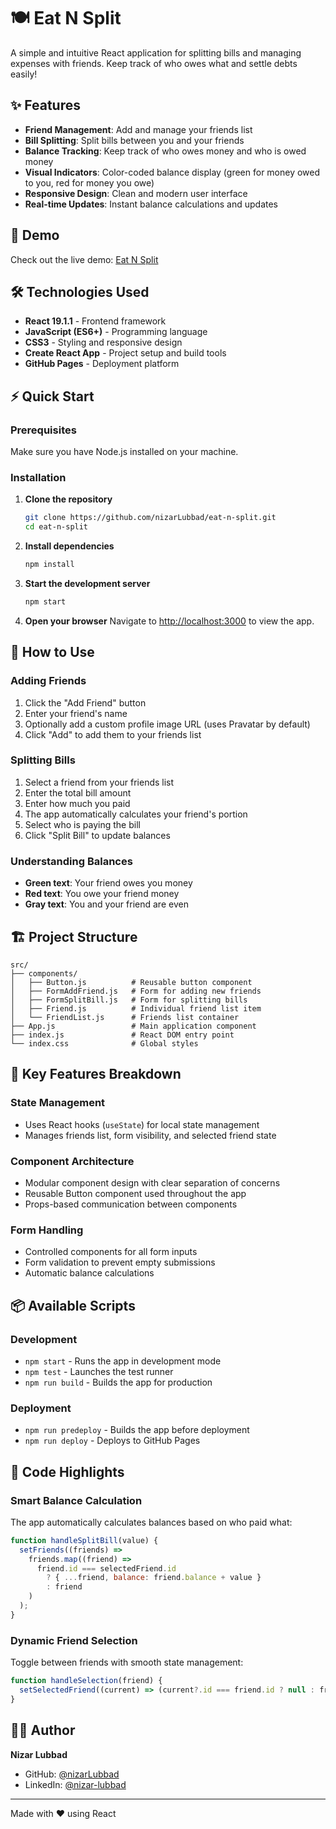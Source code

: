 # 🍽️ Eat N Split

A simple and intuitive React application for splitting bills and managing expenses with friends. Keep track of who owes what and settle debts easily!

## ✨ Features

- **Friend Management**: Add and manage your friends list
- **Bill Splitting**: Split bills between you and your friends
- **Balance Tracking**: Keep track of who owes money and who is owed money
- **Visual Indicators**: Color-coded balance display (green for money owed to you, red for money you owe)
- **Responsive Design**: Clean and modern user interface
- **Real-time Updates**: Instant balance calculations and updates

## 🚀 Demo

Check out the live demo: [Eat N Split](https://nizarlubbad.github.io/eat-n-split)

## 🛠️ Technologies Used

- **React 19.1.1** - Frontend framework
- **JavaScript (ES6+)** - Programming language
- **CSS3** - Styling and responsive design
- **Create React App** - Project setup and build tools
- **GitHub Pages** - Deployment platform

## ⚡ Quick Start

### Prerequisites

Make sure you have Node.js installed on your machine.

### Installation

1. **Clone the repository**

   ```bash
   git clone https://github.com/nizarLubbad/eat-n-split.git
   cd eat-n-split
   ```

2. **Install dependencies**

   ```bash
   npm install
   ```

3. **Start the development server**

   ```bash
   npm start
   ```

4. **Open your browser**
   Navigate to [http://localhost:3000](http://localhost:3000) to view the app.

## 📱 How to Use

### Adding Friends

1. Click the "Add Friend" button
2. Enter your friend's name
3. Optionally add a custom profile image URL (uses Pravatar by default)
4. Click "Add" to add them to your friends list

### Splitting Bills

1. Select a friend from your friends list
2. Enter the total bill amount
3. Enter how much you paid
4. The app automatically calculates your friend's portion
5. Select who is paying the bill
6. Click "Split Bill" to update balances

### Understanding Balances

- **Green text**: Your friend owes you money
- **Red text**: You owe your friend money
- **Gray text**: You and your friend are even

## 🏗️ Project Structure

```
src/
├── components/
│   ├── Button.js          # Reusable button component
│   ├── FormAddFriend.js   # Form for adding new friends
│   ├── FormSplitBill.js   # Form for splitting bills
│   ├── Friend.js          # Individual friend list item
│   └── FriendList.js      # Friends list container
├── App.js                 # Main application component
├── index.js               # React DOM entry point
└── index.css              # Global styles
```

## 🎨 Key Features Breakdown

### State Management

- Uses React hooks (`useState`) for local state management
- Manages friends list, form visibility, and selected friend state

### Component Architecture

- Modular component design with clear separation of concerns
- Reusable Button component used throughout the app
- Props-based communication between components

### Form Handling

- Controlled components for all form inputs
- Form validation to prevent empty submissions
- Automatic balance calculations

## 📦 Available Scripts

### Development

- `npm start` - Runs the app in development mode
- `npm test` - Launches the test runner
- `npm run build` - Builds the app for production

### Deployment

- `npm run predeploy` - Builds the app before deployment
- `npm run deploy` - Deploys to GitHub Pages

## 🌟 Code Highlights

### Smart Balance Calculation

The app automatically calculates balances based on who paid what:

```javascript
function handleSplitBill(value) {
  setFriends((friends) =>
    friends.map((friend) =>
      friend.id === selectedFriend.id
        ? { ...friend, balance: friend.balance + value }
        : friend
    )
  );
}
```

### Dynamic Friend Selection

Toggle between friends with smooth state management:

```javascript
function handleSelection(friend) {
  setSelectedFriend((current) => (current?.id === friend.id ? null : friend));
}
```

## 👨‍💻 Author

**Nizar Lubbad**

- GitHub: [@nizarLubbad](https://github.com/nizarLubbad)
- LinkedIn: [@nizar-lubbad](http://linkedin.com/in/nizar-lubbad)

---

Made with ❤️ using React
